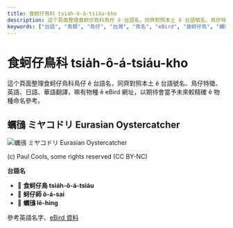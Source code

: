 ```yaml
---
title: 食蚵仔鳥科 tsia̍h-ô-á-tsiáu-kho
description: 這个頁面整理食蚵仔鳥科鳥仔 ê 台語名，同齊對照本土 ê 台語號名、鳥仔特徵、英語、日語、華語翻譯，嘛有物種 ê eBird 網址，以期待會當予未來較精確 ê 物種命名參考。
keywords: ["台語", "鳥類", "鳥仔", "台灣", "鳥名", "eBird", "食蚵仔鳥", "蠣鴴"]
---
```


# 食蚵仔鳥科 tsia̍h-ô-á-tsiáu-kho

這个頁面整理食蚵仔鳥科鳥仔 ê 台語名，同齊對照本土 ê 台語號名、鳥仔特徵、英語、日語、華語翻譯，嘛有物種 ê eBird 網址，以期待會當予未來較精確 ê 物種命名參考。

## 蠣鴴 ミヤコドリ Eurasian Oystercatcher

![蠣鴴 ミヤコドリ Eurasian Oystercatcher](https://inaturalist-open-data.s3.amazonaws.com/photos/1940433/medium.jpg)

(c) Paul Cools, some rights reserved (CC BY-NC)

**台語名**

- 🎯 **食蚵仔鳥 tsia̍h-ô-á-tsiáu**
- 🎯 **蚵仔師 ô-á-sai**
- 🎯 **蠣鴴 lē-hing**

參考英語名字、[eBird 資料](https://ebird.org/species/euroys1)
